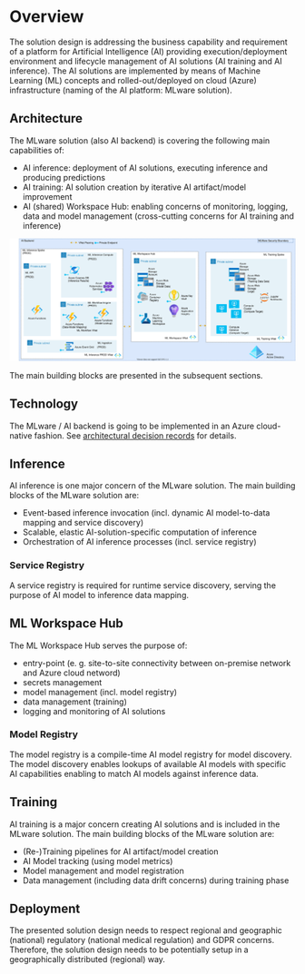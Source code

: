 
# Overview
The solution design is addressing the business capability and requirement of a platform for Artificial Intelligence (AI) providing execution/deployment  environment and lifecycle management of AI solutions (AI training and AI inference). The AI solutions are implemented by means of Machine Learning (ML) concepts and rolled-out/deployed on cloud (Azure) infrastructure (naming of the AI platform: MLware solution).

## Architecture
The MLware solution (also AI backend) is covering the following main capabilities of:
- AI inference: deployment of AI solutions, executing inference and producing predictions
- AI training: AI solution creation by iterative AI artifact/model improvement
- AI (shared) Workspace Hub: enabling concerns of monitoring, logging, data and model management (cross-cutting concerns for AI training and inference)

![solution_design_hub_and_spoke.svg](./.attachments/solution_design_hub_and_spoke.svg)


The main building blocks are presented in the subsequent sections.

## Technology
The MLware / AI backend is going to be implemented in an Azure cloud-native fashion. See [architectural decision records](./Architecture-Decisions/Architecture-Decision-Records.md) for details.

## Inference
AI inference is one major concern of the MLware solution. The main building blocks of the MLware solution are:
- Event-based inference invocation (incl. dynamic AI model-to-data mapping and service discovery)
- Scalable, elastic AI-solution-specific computation of inference
- Orchestration of AI inference processes (incl. service registry)

### Service Registry
A service registry is required for runtime service discovery, serving the purpose of AI model to inference data mapping.

## ML Workspace Hub
The ML Workspace Hub serves the purpose of:
- entry-point (e. g. site-to-site connectivity between on-premise network and Azure cloud netword)
- secrets management
- model management (incl. model registry)
- data management (training)
- logging and monitoring of AI solutions

### Model Registry
The model registry is a compile-time AI model registry for model discovery. The model discovery enables lookups of available AI models with specific AI capabilities enabling to match AI models against inference data.

## Training
AI training is a major concern creating AI solutions and is included in the MLware solution. The main building blocks of the MLware solution are:
- (Re-)Training pipelines for AI artifact/model creation
- AI Model tracking (using model metrics)
- Model management and model registration
- Data management (including data drift concerns) during training phase

## Deployment
The presented solution design needs to respect regional and geographic (national) regulatory (national medical regulation) and GDPR concerns. Therefore, the solution design needs to be potentially setup in a geographically distributed (regional) way.